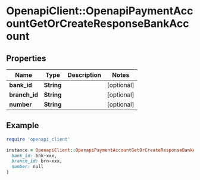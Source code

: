 # OpenapiClient::OpenapiPaymentAccountGetOrCreateResponseBankAccount

## Properties

| Name | Type | Description | Notes |
| ---- | ---- | ----------- | ----- |
| **bank_id** | **String** |  | [optional] |
| **branch_id** | **String** |  | [optional] |
| **number** | **String** |  | [optional] |

## Example

```ruby
require 'openapi_client'

instance = OpenapiClient::OpenapiPaymentAccountGetOrCreateResponseBankAccount.new(
  bank_id: bnk-xxx,
  branch_id: brn-xxx,
  number: null
)
```


